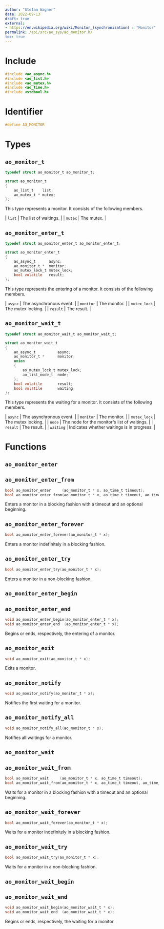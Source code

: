 ```yaml
---
author: "Stefan Wagner"
date: 2022-09-13
draft: true
external:
- https://en.wikipedia.org/wiki/Monitor_(synchronization) : "Monitor"
permalink: /api/src/ao_sys/ao_monitor.h/
toc: true
---
```


# Include

```c
#include <ao_async.h>
#include <ao_list.h>
#include <ao_mutex.h>
#include <ao_time.h>
#include <stdbool.h>
```

# Identifier

```c
#define AO_MONITOR
```

# Types

## `ao_monitor_t`

```c
typedef struct ao_monitor_t ao_monitor_t;
```

```c
struct ao_monitor_t
{
    ao_list_t    list;
    ao_mutex_t * mutex;
};
```

This type represents a monitor. It consists of the following members.

| `list` | The list of waitings. |
| `mutex` | The mutex. |

## `ao_monitor_enter_t`

```c
typedef struct ao_monitor_enter_t ao_monitor_enter_t;
```

```c
struct ao_monitor_enter_t
{
    ao_async_t      async;
    ao_monitor_t *  monitor;
    ao_mutex_lock_t mutex_lock;
    bool volatile   result;
};
```

This type represents the entering of a monitor. It consists of the following members.

| `async` | The asynchronous event. |
| `monitor` | The monitor. |
| `mutex_lock` | The mutex locking. |
| `result` | The result. |

## `ao_monitor_wait_t`

```c
typedef struct ao_monitor_wait_t ao_monitor_wait_t;
```

```c
struct ao_monitor_wait_t
{
    ao_async_t          async;
    ao_monitor_t *      monitor;
    union
    {
        ao_mutex_lock_t mutex_lock;
        ao_list_node_t  node;
    };
    bool volatile       result;
    bool volatile       waiting;
};
```

This type represents the waiting for a monitor. It consists of the following members.

| `async` | The asynchronous event. |
| `monitor` | The monitor. |
| `mutex_lock` | The mutex locking. |
| `node` | The node for the monitor's list of waitings. |
| `result` | The result. |
| `waiting` | Indicates whether waitings is in progress. |

# Functions

## `ao_monitor_enter`
## `ao_monitor_enter_from`

```c
bool ao_monitor_enter     (ao_monitor_t * x, ao_time_t timeout);
bool ao_monitor_enter_from(ao_monitor_t * x, ao_time_t timeout, ao_time_t beginning);
```

Enters a monitor in a blocking fashion with a timeout and an optional beginning.

## `ao_monitor_enter_forever`

```c
bool ao_monitor_enter_forever(ao_monitor_t * x);
```

Enters a monitor indefinitely in a blocking fashion.

## `ao_monitor_enter_try`

```c
bool ao_monitor_enter_try(ao_monitor_t * x);
```

Enters a monitor in a non-blocking fashion.

## `ao_monitor_enter_begin`
## `ao_monitor_enter_end`

```c
void ao_monitor_enter_begin(ao_monitor_enter_t * x);
void ao_monitor_enter_end  (ao_monitor_enter_t * x);
```

Begins or ends, respectively, the entering of a monitor.

## `ao_monitor_exit`

```c
void ao_monitor_exit(ao_monitor_t * x);
```

Exits a monitor.

## `ao_monitor_notify`

```c
void ao_monitor_notify(ao_monitor_t * x);
```

Notifies the first waiting for a monitor.

## `ao_monitor_notify_all`

```c
void ao_monitor_notify_all(ao_monitor_t * x);
```

Notifies all waitings for a monitor.

## `ao_monitor_wait`
## `ao_monitor_wait_from`

```c
bool ao_monitor_wait     (ao_monitor_t * x, ao_time_t timeout);
bool ao_monitor_wait_from(ao_monitor_t * x, ao_time_t timeout, ao_time_t beginning);
```

Waits for a monitor in a blocking fashion with a timeout and an optional beginning.

## `ao_monitor_wait_forever`

```c
bool ao_monitor_wait_forever(ao_monitor_t * x);
```

Waits for a monitor indefinitely in a blocking fashion.

## `ao_monitor_wait_try`

```c
bool ao_monitor_wait_try(ao_monitor_t * x);
```

Waits for a monitor in a non-blocking fashion.

## `ao_monitor_wait_begin`
## `ao_monitor_wait_end`

```c
void ao_monitor_wait_begin(ao_monitor_wait_t * x);
void ao_monitor_wait_end  (ao_monitor_wait_t * x);
```

Begins or ends, respectively, the waiting for a monitor.

